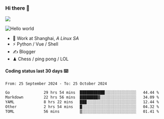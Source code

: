 ### Hi there 👋
![](https://komarev.com/ghpvc/?username=Xuhandsome)


<img src="https://github-readme-stats.vercel.app/api?username=XuHandsome&show_icons=true&theme=merko" alt="Hello world">

<br/>

- 🍻  Work at Shanghai, _A Linux SA_
- ⚡  Python / Vue / Shell
- ✍️  Blogger
- ♟  Chess / ping pong / LOL

#### Coding status last 30 days ⌨️

<!--START_SECTION:waka-->

```txt
From: 25 September 2024 - To: 25 October 2024

Go               29 hrs 54 mins  ███████████░░░░░░░░░░░░░░   44.44 %
Markdown         22 hrs 56 mins  ████████▓░░░░░░░░░░░░░░░░   34.09 %
YAML             8 hrs 22 mins   ███░░░░░░░░░░░░░░░░░░░░░░   12.44 %
Other            2 hrs 54 mins   █░░░░░░░░░░░░░░░░░░░░░░░░   04.32 %
TOML             56 mins         ▒░░░░░░░░░░░░░░░░░░░░░░░░   01.41 %
```

<!--END_SECTION:waka-->
